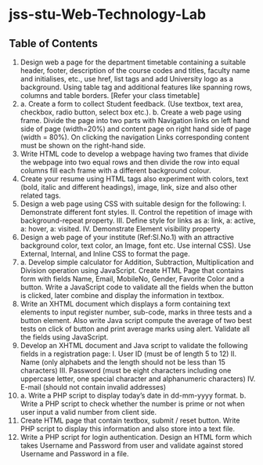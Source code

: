 # jss-stu-Web-Technology-Lab

## Table of Contents

1. Design web a page for the department timetable containing a suitable header, footer, description of the course codes and titles, faculty name and initialises, etc., use href, list tags and add University logo as a background. Using table tag and additional features like spanning rows, columns and table borders. [Refer your class timetable]
2. a. Create a form to collect Student feedback. (Use textbox, text area, checkbox, radio button, select box etc.).
   b. Create a web page using frame. Divide the page into two parts with Navigation links on left hand side of page (width=20%) and content page on right hand side of page (width = 80%). On clicking the navigation Links corresponding content must be shown on the right-hand side.
3. Write HTML code to develop a webpage having two frames that divide the webpage into two equal rows and then divide the row into equal columns fill each frame with a different background colour.
4. Create your resume using HTML tags also experiment with colors, text (bold, italic and different headings), image, link, size and also other related tags.
5. Design a web page using CSS with suitable design for the following:
   I. Demonstrate different font styles.
   II. Control the repetition of image with background-repeat property.
   III. Define style for links as a: link, a: active, a: hover, a: visited.
   IV. Demonstrate Element visibility property
6. Design a web page of your institute (Ref:Sl.No.1) with an attractive background color, text color, an Image, font etc. Use internal CSS). Use External, Internal, and Inline CSS to format the page.
7. a. Develop simple calculator for Addition, Subtraction, Multiplication and Division operation using JavaScript.
   Create HTML Page that contains form with fields Name, Email, MobileNo, Gender, Favorite Color and a button. Write a JavaScript code to validate all the fields when the button is clicked, later combine and display the information in textbox.
8. Write an XHTML document which displays a form containing text elements to input register number, sub-code, marks in three tests and a button element. Also write Java script compute the average of two best tests on click of button and print average marks using alert. Validate all the fields using JavaScript.
9. Develop an XHTML document and Java script to validate the following fields in a registration page:
   I. User ID (must be of length 5 to 12)
   II. Name (only alphabets and the length should not be less than 15 characters)
   III. Password (must be eight characters including one uppercase letter, one special character and alphanumeric characters)
   IV. E-mail (should not contain invalid addresses)
10. a. Write a PHP script to display today’s date in dd-mm-yyyy format.
    b. Write a PHP script to check whether the number is prime or not when user input a valid number from client side.
11. Create HTML page that contain textbox, submit / reset button. Write PHP script to display this information and also store into a text file.
12. Write a PHP script for login authentication. Design an HTML form which takes Username and Password from user and validate against stored Username and Password in a file.

